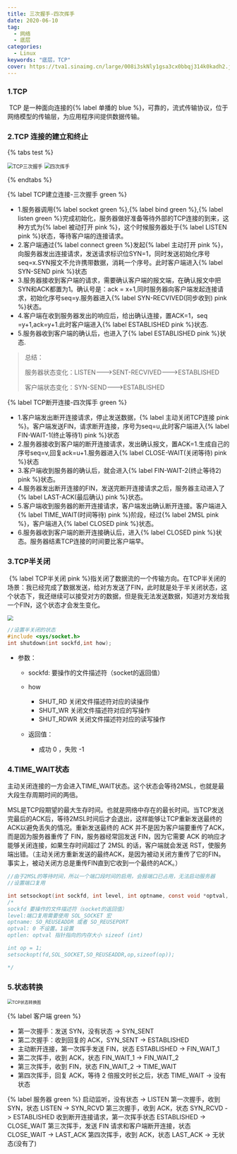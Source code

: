 ```yaml
---
title: 三次握手-四次挥手
date: 2020-06-10
tag:
  - 网络
  - 底层
categories:
  - Linux
keywords: "底层，TCP"
cover: https://tva1.sinaimg.cn/large/008i3skNly1gsa3cx0bbqj314k0kadh2.jpg
---
```


### 1.TCP

​	TCP 是一种面向连接的{% label 单播的 blue %}，可靠的，流式传输协议，位于网络模型的传输层，为应用程序间提供数据传输。

### 2.TCP 连接的建立和终止

{% tabs test %}
<!-- tab 三次握手 -->

<img src="https://tva1.sinaimg.cn/large/008i3skNly1gsa4ckwmfwj30l00hnmyy.jpg" alt="TCP三次握手" style="zoom:80%;" />

<!-- endtab -->

<!-- tab 四次挥手 -->

<img src="https://tva1.sinaimg.cn/large/008i3skNly1gsa5pfte0gj30lt0kjacc.jpg" alt="四次挥手" style="zoom:80%;" />

<!-- endtab -->
{% endtabs %}

{% label TCP建立连接-三次握手 green %}

- 1.服务器调用{% label socket green %},{% label bind green %},{% label listen green %}完成初始化，服务器做好准备等待外部的TCP连接的到来，这种方式为{% label 被动打开 pink %}，这个时候服务器处于{% label LISTEN pink %}状态，等待客户端的连接请求。
- 2.客户端通过{% label connect green %}发起{% label 主动打开 pink %}，向服务器发出连接请求，发送请求标识位SYN=1，同时发送初始化序号seq=x.SYN报文不允许携带数据，消耗一个序号。此时客户端进入{% label SYN-SEND pink %}状态
- 3.服务器接收到客户端的请求，需要确认客户端的报文端，在确认报文中把SYN和ACK都置为1。确认号是：ack = x+1,同时服务器向客户端发起连接请求，初始化序号seq=y.服务器进入{% label SYN-RECVIVED(同步收到) pink %}状态。
- 4.客户端在收到服务器发出的响应后，给出确认连接，置ACK=1，seq =y+1,ack=y+1.此时客户端进入{% label ESTABLISHED  pink %}状态.
- 5.服务器收到客户端的确认后，也进入了{% label ESTABLISHED  pink %}状态.           

> 总结：
>
> 服务器状态变化：LISTEN--->SENT-RECVIVED--->ESTABLISHED
>
> 客户端状态变化：SYN-SEND--->ESTABLISHED     



{% label TCP断开连接-四次挥手 green %}

- 1.客户端发出断开连接请求，停止发送数据，{% label 主动关闭TCP连接 pink %}。客户端发送FIN，请求断开连接，序号为seq=u,此时客户端进入{% label FIN-WAIT-1(终止等待1) pink %}状态
- 2.服务器接收到客户端的断开连接请求，发出确认报文，置ACK=1.生成自己的序号seq=v,回复ack=u+1.服务器进入{% label  CLOSE-WAIT(关闭等待) pink %}状态
- 3.客户端收到服务器的确认后，就会进入{% label FIN-WAIT-2(终止等待2) pink %}状态。
- 4.服务器发出断开连接的FIN，发送完断开连接请求之后，服务器主动进入了{% label LAST-ACK(最后确认) pink %}状态。
- 5.客户端收到服务器的断开连接请求，客户端发出确认断开连接。客户端进入{% label TIME_WAIT(时间等待) pink %}阶段，经过{% label 2MSL pink %}，客户端进入{% label CLOSED pink %}状态。
- 6.服务器收到客户端的断开连接确认后，进入{% label CLOSED pink %}状态。服务器结素TCP连接的时间要比客户端早。

### 3.TCP半关闭

​	{% label TCP半关闭 pink %}指关闭了数据流的一个传输方向。在TCP半关闭的场景：我已经完成了数据发送，给对方发送了FIN，此时就是处于半关闭状态，这个状态下，我还继续可以接受对方的数据，但是我无法发送数据，知道对方发给我一个FIN，这个状态才会发生变化。

<img src="https://tva1.sinaimg.cn/large/008i3skNly1gsa5p65xobj30l20lbtat.jpg" style="zoom:80%;" />



```c
//设置半关闭的状态
#include <sys/socket.h>
int shutdown(int sockfd,int how);
```

- 参数：                  

  - sockfd: 要操作的文件描述符（socket的返回值）
  - how
    - SHUT_RD 关闭文件描述符对应的读操作
    - SHUT_WR 关闭文件描述符对应的写操作
    - SHUT_RDWR 关闭文件描述符对应的读写操作

  - 返回值：

    - 成功 0 ，失败 -1

      

### 4.TIME_WAIT状态

​	主动关闭连接的一方会进入TIME_WAIT状态。这个状态会等待2MSL，也就是最大段生存周期时间的两倍。

MSL是TCP段期望的最大生存时间。也就是网络中存在的最长时间。当TCP发送完最后的ACK后，等待2MSL时间后才会退出，这样能够让TCP重新发送最终的ACK以避免丢失的情况。重新发送最终的 ACK 并不是因为客户端要重传了ACK，而是因为服务器重传了 FIN，服务器经常回发送 FIN，因为它需要 ACK 的响应才能够关闭连接，如果生存时间超过了 2MSL 的话，客户端就会发送 RST，使服务端出错。（主动关闭方重新发送的最终ACK，是因为被动关闭方重传了它的FIN。事实上，被动关闭方总是重传FIN直到它收到一个最终的ACK。）



```c
//由于2MSL的等待时间，所以一个端口段时间的启用，会报端口已占用，无法启动服务器
//设置端口复用

int setsockopt(int sockfd, int level, int optname, const void *optval, socklen_t optlen);
/*
sockfd 要操作的文件描述符（socket的返回值）
level:端口复用需要使用 SOL_SOCKET 宏
optname: SO_REUSEADDR 或者 SO_REUSEPORT
optval: 0 不设置。1设置
optlen: optval 指针指向的内存大小 sizeof (int)

int op = 1;
setsockopt(fd,SOL_SOCKET,SO_REUSEADDR,op,sizeof(op));

*/
```



### 5.状态转换

<img src="https://tva1.sinaimg.cn/large/008i3skNly1gsa6n0twhrj30rs0teaew.jpg" alt="TCP状态转换图" style="zoom:67%;" />



{% label 客户端 green %}

- 第一次握手：发送 SYN，没有状态 -> SYN_SENT
- 第二次握手：收到回复的 ACK，SYN_SENT -> ESTABLISHED
- 主动断开连接，第一次挥手发送 FIN，状态 ESTABLISHED -> FIN_WAIT_1
- 第二次挥手，收到 ACK，状态 FIN_WAIT_1 -> FIN_WAIT_2
- 第三次挥手，收到 FIN，状态 FIN_WAIT_2 -> TIME_WAIT
- 第四次挥手，回复 ACK，等待 2 倍报文时长之后，状态 TIME_WAIT -> 没有状态

{% label 服务器 green %}
启动监听，没有状态 -> LISTEN
第一次握手，收到 SYN，状态 LISTEN -> SYN_RCVD
第三次握手，收到 ACK，状态 SYN_RCVD -> ESTABLISHED
收到断开连接请求，第一次挥手状态 ESTABLISHED -> CLOSE_WAIT
第三次挥手，发送 FIN 请求和客户端断开连接，状态 CLOSE_WAIT -> LAST_ACK
第四次挥手，收到 ACK，状态 LAST_ACK -> 无状态(没有了)


